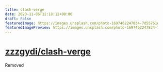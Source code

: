 ```yaml
---
title: clash-verge
date: 2023-11-06T12:18:12+08:00
draft: False
featuredImage: https://images.unsplash.com/photo-1697462247834-7d55761daea3?ixid=M3w0NjAwMjJ8MHwxfHJhbmRvbXx8fHx8fHx8fDE2OTkyNDQxMzN8&ixlib=rb-4.0.3
featuredImagePreview: https://images.unsplash.com/photo-1697462247834-7d55761daea3?ixid=M3w0NjAwMjJ8MHwxfHJhbmRvbXx8fHx8fHx8fDE2OTkyNDQxMzN8&ixlib=rb-4.0.3
---
```


# [zzzgydi/clash-verge](https://github.com/zzzgydi/clash-verge)

Removed
